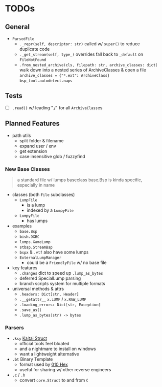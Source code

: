 # TODOs

## General
 * `ParsedFile`
   - `._repr(self, descriptor: str)`
     called w/ `super()` to reduce duplicate code
   - `._get_stream(self, type_)` overrides
     fall back to `_default` on `FileNotFound`
   - `.from_nested_archive(cls, filepath: str, archive_classes: dict)`
     walk down into a nested series of ArchiveClasses & open a file
     `archive_classes = {"*.ext": ArchiveClass}`
     `bsp_tool.autodetect.naps`


## Tests
 - [ ] `.read()` w/ leading "./" for all `ArchiveClass`es


## Planned Features
 * path utils
   - split folder & filename
   - expand user / env
   - get extension
   - case insensitive glob / fuzzyfind

### New Base Classes
> a standard file w/ lumps baseclass
> base.Bsp is kinda specific, especially in name

 * classes (both `File` subclasses)
   - `LumpFile`
      * is a lump
      * indexed by a `LumpyFile`
   - `LumpyFile`
      * has lumps
 * examples
   - `base.Bsp`
   - `bish.DXBC`
   - `lumps.GameLump`
   - `stbsp.StreamBsp`
   - `bspx` & `.vtf` also have some lumps
   - `ExternalLumpManager`
     * could be a `FriendlyFile` w/ no base file
 * key features
   - `.changes` dict to speed up `.lump_as_bytes`
   - deferred SpecialLump parsing
   - branch scripts system for multiple formats
 * universal methods & attrs
   - `.headers: Dict[str, Header]`
   - `.__getattr__` `x.LUMP` / `x.RAW_LUMP`
   - `.loading_errors: Dict[str, Exception]`
   - `.save_as()`
   - `.lump_as_bytes(str) -> bytes`

### Parsers
 * `.ksy` [Kaitai Struct](https://doc.kaitai.io/)
   - official tools feel bloated
   - and a nightmare to install on windows
   - want a lightweight alternative
 * `.bt` Binary Template
   - format used by [010 Hex](https://www.sweetscape.com/010editor/)
   - useful for sharing w/ other reverse engineers
 * `.c` / `.h`
   - convert `core.Struct` to and from `C`
